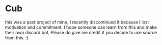 # Cub

this was a past project of mine, I recently discontinued it because I lost motivation and commitment,
I hope someone can learn from this and make their own discord bot, Please do give me credit if you decide to use source from this.
:)

